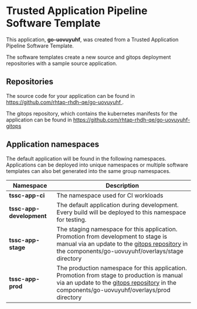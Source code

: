 # Trusted Application Pipeline Software Template

This application, **go-uovuyuhf**, was created from a Trusted Application Pipeline Software Template.

The software templates create a new source and gitops deployment repositories with a sample source application. 

## Repositories

The source code for your application can be found in [https://github.com/rhtap-rhdh-qe/go-uovuyuhf ](https://github.com/rhtap-rhdh-qe/go-uovuyuhf ).
 
The gitops repository, which contains the kubernetes manifests for the application can be found in 
[https://github.com/rhtap-rhdh-qe/go-uovuyuhf-gitops ](https://github.com/rhtap-rhdh-qe/go-uovuyuhf-gitops ) 

## Application namespaces 

The default application will be found in the following namespaces. Applications can be deployed into unique namespaces or multiple software templates can also bet generated into the same group namespaces.  

|  Namespace   |  Description   |  
| -------- | -------- |
| **tssc-app-ci** | The namespace used for CI workloads |
| **tssc-app-development** | The default application during development. Every build will be deployed to this namespace for testing. |
| **tssc-app-stage** | The staging namespace for this application. Promotion from development to stage is manual via an update to the [gitops repository](https://github.com/rhtap-rhdh-qe/go-uovuyuhf-gitops ) in the components/go-uovuyuhf/overlays/stage directory |
| **tssc-app-prod** | The production namespace for this application. Promotion from stage to production is manual via an update to the [gitops repository](https://github.com/rhtap-rhdh-qe/go-uovuyuhf-gitops ) in the components/go-uovuyuhf/overlays/prod directory |